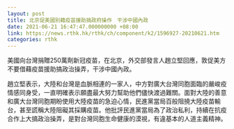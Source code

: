```yaml
---
layout: post
title: 北京促美國別藉疫苗援助搞政府操作　干涉中國內政
date: 2021-06-21 16:47:47.000000000 +08:00
link: https://news.rthk.hk/rthk/ch/component/k2/1596927-20210621.htm
categories: rthk
---
```


美國向台灣捐贈250萬劑新冠疫苗，在北京，外交部發言人趙立堅回應，敦促美方不要借藉疫苗援助搞政治操弄，干涉中國內政。

趙立堅表示，大陸和台灣是血脈相連的一家人，中方對廣大台灣同胞面臨的嚴峻疫情感同身受，一直明確表示願盡最大努力幫助他們儘快渡過難關。面對大陸的善意和廣大台灣同胞期盼使用大陸疫苗的急迫心情，民進黨當局百般阻撓大陸疫苗輸台，甚至謊稱大陸阻礙其採購疫苗。他批評民進黨當局為了政治私利，持續在抗疫合作上大搞政治操弄，是對台灣同胞生命健康的漠視，有違基本的人道主義精神。
